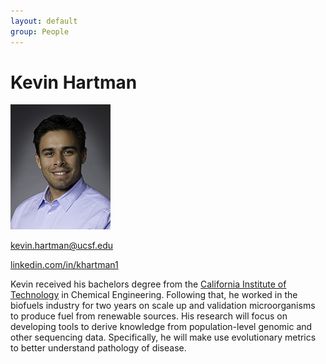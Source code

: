 ```yaml
---
layout: default
group: People
---
```

# Kevin Hartman

![Kevin Hartman headshot](/static/img/headshot-Hartman.jpg)

[kevin.hartman@ucsf.edu](mailto:kevin.hartman@ucsf.edu)

[linkedin.com/in/khartman1](https://www.linkedin.com/in/khartman1)

Kevin received his bachelors degree from the [California Institute of Technology](https://www.caltech.edu/) in Chemical Engineering. Following that, he worked in the biofuels industry for two years on scale up and validation microorganisms to produce fuel from renewable sources. His research will focus on developing tools to derive knowledge from population-level genomic and other sequencing data. Specifically, he will make use evolutionary metrics to better understand pathology of disease.